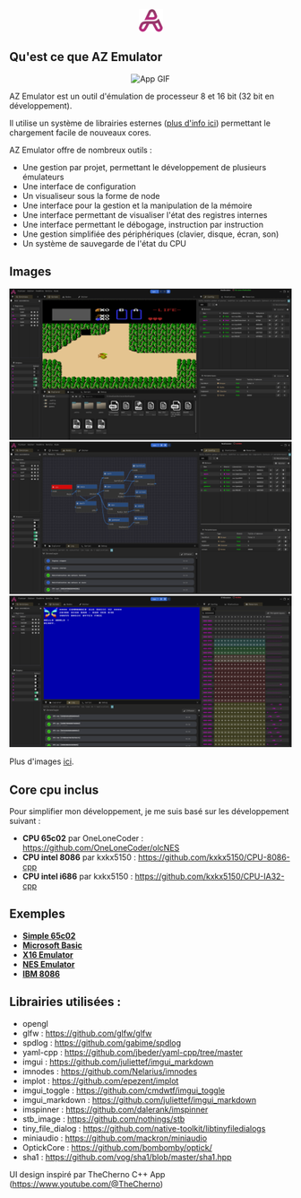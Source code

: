 <p align="center">
    <img src="../appData/resources/icons/AppIcon.png" alt="AppIcon"/>
</p>

## Qu'est ce que AZ Emulator

<p align="center">
    <img src="./img/X16.gif" alt="App GIF"/>
</p>

AZ Emulator est un outil d'émulation de processeur 8 et 16 bit (32 bit en développement).

Il utilise un système de librairies esternes ([plus d'info ici](Librairies.md)) permettant le chargement facile de nouveaux cores.

AZ Emulator offre de nombreux outils :
- Une gestion par projet, permettant le développement de plusieurs émulateurs
- Une interface de configuration
- Un visualiseur sous la forme de node
- Une interface pour la gestion et la manipulation de la mémoire
- Une interface permettant de visualiser l'état des registres internes
- Une interface permettant le débogage, instruction par instruction
- Une gestion simplifiée des périphériques (clavier, disque, écran, son)
- Un système de sauvegarde de l'état du CPU

## Images
<p align="center">
    <img src="./img/NES-1.png" alt="Example nes"/>
    <img src="./img/NES-3.png" alt="Example nes archi"/>
    <img src="./img/X16-1.png" alt="Example x16"/>
</p>

Plus d'images [ici](./img/README.md).

## Core cpu inclus

Pour simplifier mon développement, je me suis basé sur les développement suivant :

- **CPU 65c02** par OneLoneCoder : https://github.com/OneLoneCoder/olcNES
- **CPU intel 8086** par kxkx5150 : https://github.com/kxkx5150/CPU-8086-cpp
- **CPU intel i686** par kxkx5150 : https://github.com/kxkx5150/CPU-IA32-cpp

## Exemples

- [**Simple 65c02**](./Example-65c02.md)
- [**Microsoft Basic**](./Example-MSBASIC.md)
- [**X16 Emulator**](./Example-X16.md)
- [**NES Emulator**](./Example-NES.md)
- [**IBM 8086**](./Example-i8086.md)

## Librairies utilisées :

- opengl
- glfw : https://github.com/glfw/glfw
- spdlog : https://github.com/gabime/spdlog
- yaml-cpp : https://github.com/jbeder/yaml-cpp/tree/master
- imgui : https://github.com/juliettef/imgui_markdown
- imnodes : https://github.com/Nelarius/imnodes
- implot : https://github.com/epezent/implot
- imgui_toggle : https://github.com/cmdwtf/imgui_toggle
- imgui_markdown : https://github.com/juliettef/imgui_markdown
- imspinner : https://github.com/dalerank/imspinner
- stb_image : https://github.com/nothings/stb
- tiny_file_dialog : https://github.com/native-toolkit/libtinyfiledialogs
- miniaudio : https://github.com/mackron/miniaudio
- OptickCore : https://github.com/bombomby/optick/
- sha1 : https://github.com/vog/sha1/blob/master/sha1.hpp

UI design inspiré par TheCherno C++ App (https://www.youtube.com/@TheCherno)
